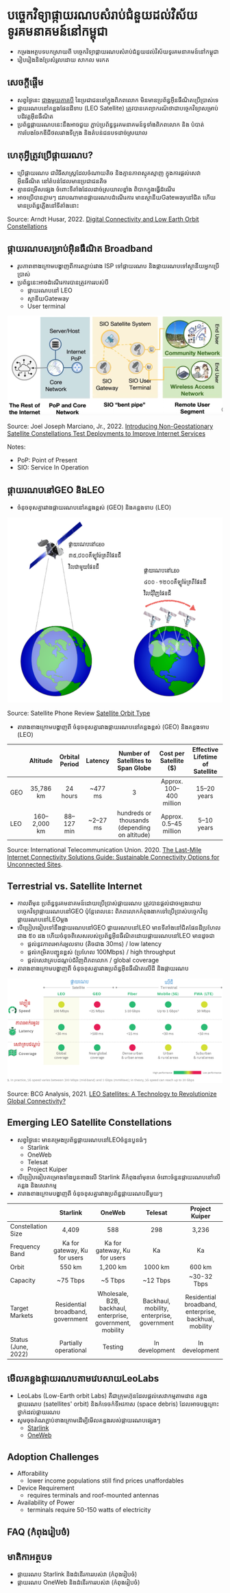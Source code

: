 # បច្ចេកវិទ្យាផ្កាយរណបសំរាប់ជំនួយដល់វិស័យទូរគមនាគមន៍នៅកម្ពុជា
* កម្រងអត្ថបទបកស្រាយពី បច្ចេកវិទ្យាផ្កាយរណបសំរាប់ជំនួយដល់វិស័យទូរគមនាគមន៍នៅកម្ពុជា
* រៀបរៀងនិងប្រែសំរួលដោយ សាកល មរកត

## សេចក្តីផ្តើម
* សព្វថ្ងៃនេះ [ជាងមួយភាគបី](https://www.itu.int/itu-d/reports/statistics/facts-figures-2021/) នៃប្រជាជននៅក្នុងពិភពលោក មិនមានប្រព័ន្ធអ៊ីនធឺណិតប្រើប្រាស់ទេ 
* ផ្កាយរណបនៅគន្លងផែនដីទាប (LEO Satellite) ត្រូវបានគេព្យាករណ័ថាជាបច្ចេកវិទ្យាសម្រាប់បដិវត្តអ៊ីនធឺណិត
* ប្រព័ន្ធផ្កាយរណបនេះនឹងអាចជួយ ភ្ជាប់ប្រព័ន្ធទូរគមនាគមន៍ទូទាំងពិភពលោក និង បំបាត់ការបែងចែកឌីជីថលរវាងទីក្រុង និងតំបន់ជនបទដាច់ស្រយាល
 
## ហេតុអ្វីត្រូវប្រើផ្កាយរណប?
* ប្រើផ្កាយរណប ជាវិធីសាស្រ្តដែលចំណាយតិច និងគ្មានភាពស្មុគស្មាញ ក្នុងការផ្តល់សេវាអ៊ីនធឺណិត នៅតំបន់ដែលមានប្រជាជនតិច
* គ្មានជម្រើសផ្សេង ចំពោះទីតាំងដែលដាច់ស្រយាលខ្លាំង ពិបាកក្នុងធ្វើដំណើរ
* អាចប្រើបានភ្លាមៗ ដរាបណាមានផ្កាយរណបដំណើរការ មានស្ថានីយGatewayនៅជិត ហើយមានប្រព័ន្ធភ្លើងនៅទីតាំងនោះ

Source: Arndt Husar, 2022. [Digital Connectivity and Low Earth Orbit Constellations](https://events.development.asia/materials/20220317/digital-connectivity-and-low-earth-orbit-constellations)

## ផ្កាយរណបសម្រាប់អ៊ិនធឺណិត Broadband
* រូបភាពខាងក្រោមបង្ហាញពីការតភ្ជាប់រវាង ISP ទៅផ្កាយរណប និងផ្កាយរណបទៅស្ថានីយអ្នកប្រើប្រាស់
* ប្រព័ន្ធនេះអាចដំណើរការបានត្រូវការរបស់បី
  * ផ្កាយរណបនៅ LEO
  * ស្ថានីយGateway
  * User terminal

![SatConnectivity](./img/SatConnectivity.png)

Source: Joel Joseph Marciano, Jr., 2022. [Introducing Non-Geostationary Satellite Constellations Test Deployments to Improve Internet Services](https://events.development.asia/materials/20220317/introducing-non-geostationary-satellite-constellations-test-deployments-improve)

Notes: 
* PoP: Point of Present
* SIO: Service In Operation

## ផ្កាយរណបនៅGEO និង​LEO

* ចំនុចខុសគ្នារវាងផ្កាយរណបនៅគន្លងខ្ពស់ (GEO) និងគន្លងទាប (LEO)

![geo&leo](./img/GEO_LEO.png)

Source: Satellite Phone Review [Satellite Orbit Type](https://www.satellitephonereview.com/networks/)

* តារាងខាងក្រោមបង្ហាញពី ចំនុចខុសគ្នារវាងផ្កាយរណបនៅគន្លងខ្ពស់ (GEO) និងគន្លងទាប (LEO)

|           | Altitude | Orbital Period | Latency | Number of Satellites to Span Globe | Cost per Satellite ($) | Effective Lifetime of Satellite |
| --- | :---: | :---: | :---: | :---: | :---: | :---: |
| GEO | 35,786 km | 24 hours | ~477 ms | 3 | Approx. 100–400 million | 15–20 years |  
| LEO | 160–2,000 km | 88–127 min | ~2–27 ms | hundreds or thousands (depending on altitude) | Approx. 0.5–45 million | 5–10 years |

Source: International Telecommunication Union. 2020. [The Last-Mile Internet Connectivity Solutions Guide: Sustainable Connectivity Options for Unconnected Sites](https://www.itu.int/en/ITU-D/Technology/Documents/LMC/The%20Last-Mile%20Internet%20Connectivity%20Solutions%20Guide.pdf).

## Terrestrial vs. Satellite Internet
* កាលពីមុន ប្រព័ន្ធទូរគមនាគមន៍ដោយប្រើប្រាស់ផ្កាយរណប ត្រូវបានផ្តល់ជាចម្បងដោយបច្ចេកវិទ្យាផ្កាយរណបនៅGEO ប៉ុន្តែពេលនេះ ពិភពលោកកំពុងងាកទៅប្រើប្រាស់បច្ចេកវិទ្យផ្កាយរណបនៅLEOម្តង
* បើប្រៀបធៀបទៅនឹងផ្កាយរណបនៅGEO ផ្កាយរណបនៅLEO មានទីតាំងនៅជិតផែនដីប្រហែលជាង ៥០ ដង ហើយចំនុចពិសេសរបស់ប្រព័ន្ធអ៊ីនធឺណិតដោយផ្កាយរណបនៅLEO មានដូចជា
  * ផ្តល់នូវភាពរអាក់រអួលទាប (តិចជាង 30ms) / low latency
  * ផ្តល់កម្រិតបញ្ជូនខ្ពស់ (ប្រហែល 100Mbps) / high throughput
  * ផ្តល់សេវាគ្របដណ្តប់ជំវិញពិភពលោក / global coverage
* តារាងខាងក្រោមបង្ហាញពី ចំនុចខុសគ្នារវាងប្រព័ន្ធអ៊ីនធឺណិតលើដី និងផ្កាយរណប

![Terra&SatInternet](./img/TerresSat.png)

Source: BCG Analysis, 2021. [LEO Satellites: A Technology to Revolutionize Global Connectivity?](https://www.bcg.com/publications/2021/leo-satellites-unlock-connectivity-opportunity)

## Emerging LEO Satellite Constellations
* សព្វថ្ងៃនេះ មានគម្រងប្រព័ន្ធផ្កាយរណបនៅLEOចំនួនបួនធំៗ
  * Starlink
  * OneWeb
  * Telesat
  * Project Kuiper
* បើប្រៀបធៀបគម្រោងទាំងបួនខាងលើ Starlink គឺកំពុងនាំមុខគេ ចំពោះចំនួនផ្កាយរណបនៅលើគន្លង និងសេវាកម្ម
* តារាងខាងក្រោមបង្ហាញពី ចំនុចខុសគ្នារវាងប្រព័ន្ធផ្កាយរណបនីមួយៗ

|           | Starlink | OneWeb | Telesat | Project Kuiper |
| --- | :---: | :---: | :---: | :---: |
| Constellation Size | 4,409 | 588 | 298 | 3,236 |
| Frequency Band | Ka for gateway,​​​​ Ku for users | Ka for gateway, Ku for users| Ka | Ka |
| Orbit | 550 km | 1,200 km | 1000 km | 600 km |
| Capacity | ~75 Tbps | ~5 Tbps | ~12 Tbps | ~30-32 Tbps |
| Target Markets | Residential broadband, government | Wholesale, B2B, backhaul, enterprise, government, mobility | Backhaul, mobility, enterprise, government | Residential broadband, enterprise, backhual, mobility |
| Status (June, 2022) | Partially operational | Testing | In development | In development |



## មើលគន្លងផ្កាយរណបតាមវេបសាយLeoLabs
* LeoLabs (Low-Earth orbit Labs) គឺជាក្រុមហ៊ុនដែលផ្តល់សេវាកម្មតាមដាន គន្លងផ្កាយរណប (satellites' orbit) និងកំទេចកំទីអវកាស (space debris) ដែលអាចបង្កគ្រោះថ្នាក់ដល់ផ្កាយរណប
* សូមចុចតំណភ្ជាប់ខាងក្រោមដើម្បីមើលគន្លងរបស់ផ្កាយរណបផ្សេងៗ
  * [Starlink](https://platform.leolabs.space/visualizations/leo#search=starlink;view=objectType)
  * [OneWeb](https://platform.leolabs.space/visualizations/leo#search=oneweb;view=objectType)

## Adoption Challenges
* Afforability
  * lower income populations still find prices unaffordables
* Device Requirement
  * requires terminals and roof-mounted antennas
* Availability of Power
  * terminals require 50-150 watts of electricity

## FAQ (កំពុងរៀបចំ)

## មាតិកាអត្ថបទ
* ផ្កាយរណប Starlink និងដំនើរការរបស់វា (កំពុងរៀបចំ)
* ផ្កាយរណប OneWeb និងដំនើរការរបស់វា (កំពុងរៀបចំ)
